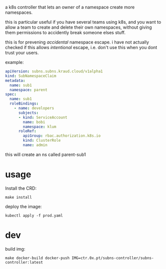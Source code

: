 a k8s controller that lets an owner of a namespace create more namespaces.

this is particular useful if you have several teams using k8s,
and you want to allow a team to create and delete their own namespaces,
without giving them permissions to accidently break someone elses stuff.

this is for prevening _accidental_ namespace escape.
i have not actually checked if this allows _intentional_ escape,
i.e. don't use this when you dont trust your users.


example:

```yaml
apiVersion: subns.subns.kraud.cloud/v1alpha1
kind: SubNamespaceClaim
metadata:
  name: sub1
  namespace: parent
spec:
  name: sub1
  roleBindings:
    - name: developers
      subjects:
      - kind: ServiceAccount
        name: bobi
        namespace: klum
      roleRef:
        apiGroup: rbac.authorization.k8s.io
        kind: ClusterRole
        name: admin

```

this will create an ns called parent-sub1


# usage

Install the CRD:

    make install


deploy the image:

    kubectl apply -f prod.yaml



# dev

build img:

    make docker-build docker-push IMG=ctr.0x.pt/subns-controller/subns-controller:latest
